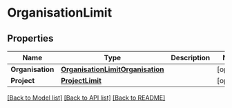 # OrganisationLimit

## Properties

Name | Type | Description | Notes
------------ | ------------- | ------------- | -------------
**Organisation** | [**OrganisationLimitOrganisation**](organisation_limit_organisation.md) |  | [optional] 
**Project** | [**ProjectLimit**](project_limit.md) |  | [optional] 

[[Back to Model list]](../README.md#documentation-for-models) [[Back to API list]](../README.md#documentation-for-api-endpoints) [[Back to README]](../README.md)


